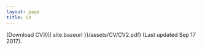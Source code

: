 ```yaml
---
layout: page
title: CV
---
```

[Download CV]({{ site.baseurl }}/assets/CV/CV2.pdf) (Last updated Sep 17 2017).

